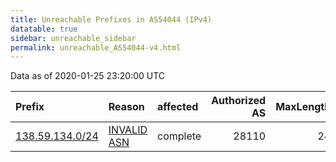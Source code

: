 ```yaml
---
title: Unreachable Prefixes in AS54044 (IPv4)
datatable: true
sidebar: unreachable_sidebar
permalink: unreachable_AS54044-v4.html
---
```


Data as of 2020-01-25 23:20:00 UTC


<div class="datatable-begin"></div>

| Prefix                                                   | Reason                                                                                                 | affected   |   Authorized AS |   MaxLength | Anchor                                         |   unreachable /24s |
|:---------------------------------------------------------|:-------------------------------------------------------------------------------------------------------|:-----------|----------------:|------------:|:-----------------------------------------------|-------------------:|
| [138.59.134.0/24](https://stat.ripe.net/138.59.134.0/24) | [INVALID ASN](https://rpki-validator.ripe.net/announcement-preview?asn=AS54044&prefix=138.59.134.0/24) | complete   |           28110 |          24 | [LACNIC](unreachable_LACNIC_RPKI_Root-v4.html) |                  1 |

<div class="datatable-end"></div>